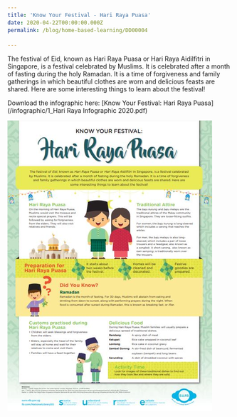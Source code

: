 ```yaml
---
title: 'Know Your Festival - Hari Raya Puasa'
date: 2020-04-22T00:00:00.000Z
permalink: /blog/home-based-learning/DD00004

---
```



The festival of Eid, known as Hari Raya Puasa or Hari Raya Aidilfitri in Singapore, is a festival celebrated
by Muslims. It is celebrated after a month of fasting during the holy Ramadan. It is a time of forgiveness
and family gatherings in which beautiful clothes are worn and delicious feasts are shared. Here are
some interesting things to learn about the festival!

Download the infographic here: [Know Your Festival: Hari Raya Puasa](/infographic/1_Hari Raya Infographic 2020.pdf)

![](../../../images/infographic-hari-raya-sm.JPG)



